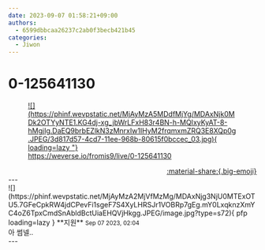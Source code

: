 ```yaml
---
date: 2023-09-07 01:58:21+09:00
authors:
  - 6599dbbcaa26237c2ab0f3becb421b45
categories:
  - Jiwon
---
```


# 0-125641130

<div class="post-container" markdown="1">
<div class="content-container md-sidebar__scrollwrap" markdown="1">
<a href="https://weverse.io/fromis9/live/0-125641130">
<figure markdown="1">
![](https://phinf.wevpstatic.net/MjAyMzA5MDdfMjYg/MDAxNjk0MDk2OTYyNTE1.KG4dj-xg_jbWrLFxH83r4BN-h-MQIxyKyAT-8-hMgjIg.DaEQ9brbEZlkN3zMnrxIw1IHyM2frqmxmZRQ3E8XQp0g.JPEG/3d817d57-4cd7-11ee-968b-80615f0bccec_03.jpg){ loading=lazy "}<figcaption><a href="https://weverse.io/fromis9/live/0-125641130">https://weverse.io/fromis9/live/0-125641130</a></figcaption>
</figure>
</a>


</div>
</div>

<div style="text-align: right;" markdown="1">
<a href="https://weverse.io/fromis9/live/0-125641130" style="text-align: right;">:material-share:{.big-emoji}</a>
</div>
---

<div class="comments-container md-sidebar__scrollwrap" markdown="1">
<div class="comment" markdown="1">
<div class='id-container' markdown="1">
![](https://phinf.wevpstatic.net/MjAyMzA2MjVfMzMg/MDAxNjg3NjU0MTExOTU5.7GFeCpkRW4jdCPevFi1sgeF7S4XyLHRSJr1VOBRp7gEg.mY0LxqknzXmYC4oZ6TpxCmdSnAbldBctUiaEHQVjHkgg.JPEG/image.jpg?type=s72){ pfp loading=lazy }
**<span class="artist">지원</span>** <small>Sep 07 2023, 02:04</small><br>
</div>
<div class='comment-body' markdown="1">
아 썸넬..
</div>
</div>
</div>
---
